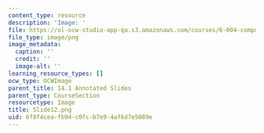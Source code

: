```yaml
---
content_type: resource
description: 'Image: '
file: https://ol-ocw-studio-app-qa.s3.amazonaws.com/courses/6-004-computation-structures-spring-2017/6f8f4ceafb94c0fcb7e94af6d7e5089e_Slide12.png
file_type: image/png
image_metadata:
  caption: ''
  credit: ''
  image-alt: ''
learning_resource_types: []
ocw_type: OCWImage
parent_title: 14.1 Annotated Slides
parent_type: CourseSection
resourcetype: Image
title: Slide12.png
uid: 6f8f4cea-fb94-c0fc-b7e9-4af6d7e5089e
---
```

